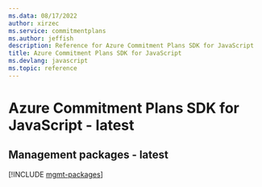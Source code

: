 ```yaml
---
ms.data: 08/17/2022
author: xirzec
ms.service: commitmentplans
ms.author: jeffish
description: Reference for Azure Commitment Plans SDK for JavaScript
title: Azure Commitment Plans SDK for JavaScript
ms.devlang: javascript
ms.topic: reference
---
```

# Azure Commitment Plans SDK for JavaScript - latest

## Management packages - latest
[!INCLUDE [mgmt-packages](commitment-plans-mgmt-index.md)]